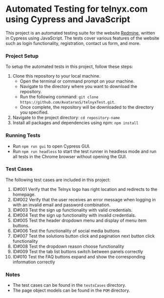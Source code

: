 # Automated Testing for telnyx.com using Cypress and JavaScript

This project is an automated testing suite for the website [Redmine](https://telnyx.com/), written in Cypress using JavaScript. The tests cover various features of the website such as login functionality, registration, contact us form, and more.

### Project Setup

To setup the automated tests in this project, follow these steps:
1. Clone this repository to your local machine.
    - Open the terminal or command prompt on your machine.
    - Navigate to the directory where you want to download the repository.
    - Run the following command: 
    ```git clone https://github.com/AvatarasS/telnyxTest.git```.
    - Once complete, the repository will be downloaded to the directory you specified.
2. Navigate to the project directory:
    ```cd repository-name```
3. Install all packages and dependencies using npm:
    ```npm install```

### Running Tests

- Run ```npm run gui``` to open Cypress GUI.
- Run ```npm run headless``` to start the test runner in headless mode and run all tests in the Chrome browser without opening the GUI.

### Test Cases

The following test cases are included in this project:
1. ID#001 Verify that the Telnyx logo has right location and redirects to the homepage.
2. ID#002 Verify that the user receives an error message when logging in with an invalid email and password combination.
3. ID#003 Test the sign up functionality with valid credentials.
4. ID#004 Test the sign up functionality with invalid credentials.
5. ID#005 Test the header dropdown menu and display of menu item buttons.
6. ID#006 Test the functionality of social media buttons
7. ID#007 Test the solutions button click and pagination next button click functionality
8. ID#008 Test the dropdown reason choose functionality
9. ID#009 Test the tab list buttons switch between panels correctly
10. ID#010 Test the FAQ buttons expand and show the corresponding information correctly 


### Notes

- The test cases can be found in the `testsCases` directory.
- The page object models can be found in the `POM` directory.
